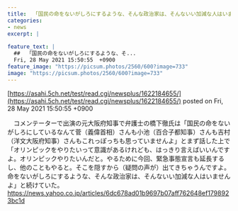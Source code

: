 ```yaml
---
title:  「国民の命をないがしろにするような、そんな政治家は、そんないい加減な人はいませんよ」  
categories:
- news
excerpt: |
  
feature_text: |
  ##  「国民の命をないがしろにするような、そ...
  Fri, 28 May 2021 15:50:55  +0900
feature_image: "https://picsum.photos/2560/600?image=733"
image: "https://picsum.photos/2560/600?image=733"
---
```


[https://asahi.5ch.net/test/read.cgi/newsplus/1622184655/](https://asahi.5ch.net/test/read.cgi/newsplus/1622184655/)
posted on Fri, 28 May 2021 15:50:55  +0900

<!--more-->

　コメンテーターで出演の元大阪府知事で弁護士の橋下徹氏は「国民の命をないがしろにしているなんて菅（義偉首相）さんも小池（百合子都知事）さんも吉村（洋文大阪府知事）さんもこれっぽっちも思っていませんよ」とまず話した上で「オリンピックをやりたいって意識があるけれども、はっきり言えばいいんですよ。オリンピックやりたいんだと。やるために今回、緊急事態宣言も延長するし、他のこともやると。そこを隠すから（疑問の声が）出てきちゃうんですよ。命をないがしろにするような、そんな政治家は、そんないい加減な人はいませんよ」と続けていた。 https://news.yahoo.co.jp/articles/6dc678ad01b9697b07aff762648ef1798923bc1d
